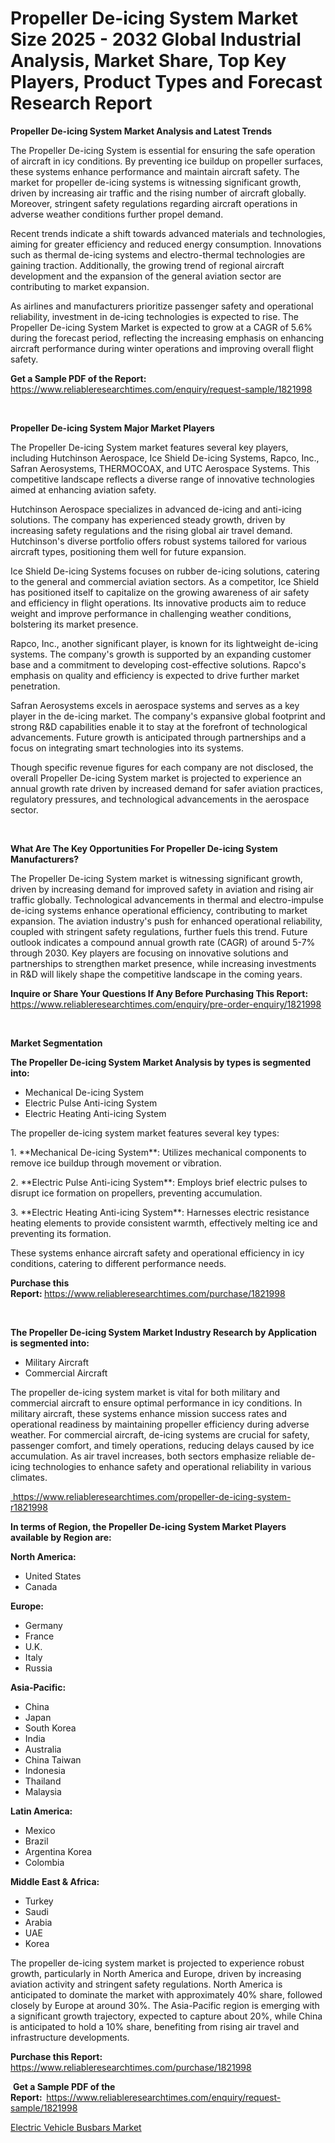 <p><h1>Propeller De-icing System Market Size 2025 - 2032 Global Industrial Analysis, Market Share, Top Key Players, Product Types and Forecast Research Report</h1></p><p><strong>Propeller De-icing System Market Analysis and Latest Trends</strong></p>
<p><p>The Propeller De-icing System is essential for ensuring the safe operation of aircraft in icy conditions. By preventing ice buildup on propeller surfaces, these systems enhance performance and maintain aircraft safety. The market for propeller de-icing systems is witnessing significant growth, driven by increasing air traffic and the rising number of aircraft globally. Moreover, stringent safety regulations regarding aircraft operations in adverse weather conditions further propel demand.</p><p>Recent trends indicate a shift towards advanced materials and technologies, aiming for greater efficiency and reduced energy consumption. Innovations such as thermal de-icing systems and electro-thermal technologies are gaining traction. Additionally, the growing trend of regional aircraft development and the expansion of the general aviation sector are contributing to market expansion. </p><p>As airlines and manufacturers prioritize passenger safety and operational reliability, investment in de-icing technologies is expected to rise. The Propeller De-icing System Market is expected to grow at a CAGR of 5.6% during the forecast period, reflecting the increasing emphasis on enhancing aircraft performance during winter operations and improving overall flight safety.</p></p>
<p><strong>Get a Sample PDF of the Report:&nbsp;</strong> <a href="https://www.reliableresearchtimes.com/enquiry/request-sample/1821998?utm_campaign=2230&utm_medium=2&utm_source=Github&utm_content=ia&utm_term=31032025&utm_id=propeller-de-icing-system">https://www.reliableresearchtimes.com/enquiry/request-sample/1821998</a></p>
<p>&nbsp;</p>
<p><strong>Propeller De-icing System Major Market Players</strong></p>
<p><p>The Propeller De-icing System market features several key players, including Hutchinson Aerospace, Ice Shield De-icing Systems, Rapco, Inc., Safran Aerosystems, THERMOCOAX, and UTC Aerospace Systems. This competitive landscape reflects a diverse range of innovative technologies aimed at enhancing aviation safety.</p><p>Hutchinson Aerospace specializes in advanced de-icing and anti-icing solutions. The company has experienced steady growth, driven by increasing safety regulations and the rising global air travel demand. Hutchinson's diverse portfolio offers robust systems tailored for various aircraft types, positioning them well for future expansion.</p><p>Ice Shield De-icing Systems focuses on rubber de-icing solutions, catering to the general and commercial aviation sectors. As a competitor, Ice Shield has positioned itself to capitalize on the growing awareness of air safety and efficiency in flight operations. Its innovative products aim to reduce weight and improve performance in challenging weather conditions, bolstering its market presence.</p><p>Rapco, Inc., another significant player, is known for its lightweight de-icing systems. The company's growth is supported by an expanding customer base and a commitment to developing cost-effective solutions. Rapco's emphasis on quality and efficiency is expected to drive further market penetration.</p><p>Safran Aerosystems excels in aerospace systems and serves as a key player in the de-icing market. The company's expansive global footprint and strong R&D capabilities enable it to stay at the forefront of technological advancements. Future growth is anticipated through partnerships and a focus on integrating smart technologies into its systems.</p><p>Though specific revenue figures for each company are not disclosed, the overall Propeller De-icing System market is projected to experience an annual growth rate driven by increased demand for safer aviation practices, regulatory pressures, and technological advancements in the aerospace sector.</p></p>
<p>&nbsp;</p>
<p><strong>What Are The Key Opportunities For Propeller De-icing System Manufacturers?</strong></p>
<p><p>The Propeller De-icing System market is witnessing significant growth, driven by increasing demand for improved safety in aviation and rising air traffic globally. Technological advancements in thermal and electro-impulse de-icing systems enhance operational efficiency, contributing to market expansion. The aviation industry's push for enhanced operational reliability, coupled with stringent safety regulations, further fuels this trend. Future outlook indicates a compound annual growth rate (CAGR) of around 5-7% through 2030. Key players are focusing on innovative solutions and partnerships to strengthen market presence, while increasing investments in R&D will likely shape the competitive landscape in the coming years.</p></p>
<p><strong>Inquire or Share Your Questions If Any Before Purchasing This Report:</strong> <a href="https://www.reliableresearchtimes.com/enquiry/pre-order-enquiry/1821998?utm_campaign=2230&utm_medium=2&utm_source=Github&utm_content=ia&utm_term=31032025&utm_id=propeller-de-icing-system">https://www.reliableresearchtimes.com/enquiry/pre-order-enquiry/1821998</a></p>
<p>&nbsp;</p>
<p><strong>Market Segmentation</strong></p>
<p><strong>The Propeller De-icing System Market Analysis by types is segmented into:</strong></p>
<p><ul><li>Mechanical De-icing System</li><li>Electric Pulse Anti-icing System</li><li>Electric Heating Anti-icing System</li></ul></p>
<p><p>The propeller de-icing system market features several key types: </p><p>1. **Mechanical De-icing System**: Utilizes mechanical components to remove ice buildup through movement or vibration. </p><p>2. **Electric Pulse Anti-icing System**: Employs brief electric pulses to disrupt ice formation on propellers, preventing accumulation. </p><p>3. **Electric Heating Anti-icing System**: Harnesses electric resistance heating elements to provide consistent warmth, effectively melting ice and preventing its formation. </p><p>These systems enhance aircraft safety and operational efficiency in icy conditions, catering to different performance needs.</p></p>
<p><strong>Purchase this Report:&nbsp;</strong><a href="https://www.reliableresearchtimes.com/purchase/1821998?utm_campaign=2230&utm_medium=2&utm_source=Github&utm_content=ia&utm_term=31032025&utm_id=propeller-de-icing-system">https://www.reliableresearchtimes.com/purchase/1821998</a></p>
<p>&nbsp;</p>
<p><strong>The Propeller De-icing System Market Industry Research by Application is segmented into:</strong></p>
<p><ul><li>Military Aircraft</li><li>Commercial Aircraft</li></ul></p>
<p><p>The propeller de-icing system market is vital for both military and commercial aircraft to ensure optimal performance in icy conditions. In military aircraft, these systems enhance mission success rates and operational readiness by maintaining propeller efficiency during adverse weather. For commercial aircraft, de-icing systems are crucial for safety, passenger comfort, and timely operations, reducing delays caused by ice accumulation. As air travel increases, both sectors emphasize reliable de-icing technologies to enhance safety and operational reliability in various climates.</p></p>
<p><a href="https://www.reliableresearchtimes.com/propeller-de-icing-system-r1821998?utm_campaign=2230&utm_medium=2&utm_source=Github&utm_content=ia&utm_term=31032025&utm_id=propeller-de-icing-system">&nbsp;https://www.reliableresearchtimes.com/propeller-de-icing-system-r1821998</a></p>
<p><strong>In terms of Region, the Propeller De-icing System Market Players available by Region are:</strong></p>
<p>
    <p> <strong> North America: </strong>
        <ul>
            <li>United States</li>
            <li>Canada</li>
        </ul>
        </p> 
    <p> <strong> Europe: </strong>
        <ul>
            <li>Germany</li>
            <li>France</li>
            <li>U.K.</li>
            <li>Italy</li>
            <li>Russia</li>
        </ul>
        </p> 
    <p> <strong> Asia-Pacific: </strong>
        <ul>
            <li>China</li>
            <li>Japan</li>
            <li>South Korea</li>
            <li>India</li>
            <li>Australia</li>
            <li>China Taiwan</li>
            <li>Indonesia</li>
            <li>Thailand</li>
            <li>Malaysia</li>
        </ul>
        </p> 
    <p> <strong> Latin America: </strong>
        <ul>
            <li>Mexico</li>
            <li>Brazil</li>
            <li>Argentina Korea</li>
            <li>Colombia</li>
        </ul>
        </p> 
    <p> <strong> Middle East & Africa: </strong>
        <ul>
            <li>Turkey</li>
            <li>Saudi</li>
            <li>Arabia</li>
            <li>UAE</li>
            <li>Korea</li>
        </ul>
    </p>
    </p>
<p><p>The propeller de-icing system market is projected to experience robust growth, particularly in North America and Europe, driven by increasing aviation activity and stringent safety regulations. North America is anticipated to dominate the market with approximately 40% share, followed closely by Europe at around 30%. The Asia-Pacific region is emerging with a significant growth trajectory, expected to capture about 20%, while China is anticipated to hold a 10% share, benefiting from rising air travel and infrastructure developments.</p></p>
<p><strong>Purchase this Report: </strong><a href="https://www.reliableresearchtimes.com/purchase/1821998?utm_campaign=2230&utm_medium=2&utm_source=Github&utm_content=ia&utm_term=31032025&utm_id=propeller-de-icing-system">https://www.reliableresearchtimes.com/purchase/1821998</a></p>
<p>&nbsp;<strong>Get a Sample PDF of the Report:&nbsp;&nbsp;</strong><a href="https://www.reliableresearchtimes.com/enquiry/request-sample/1821998?utm_campaign=2230&utm_medium=2&utm_source=Github&utm_content=ia&utm_term=31032025&utm_id=propeller-de-icing-system">https://www.reliableresearchtimes.com/enquiry/request-sample/1821998</a></p>
<p><strong></strong></p>
<p><p><a href="https://github.com/petbigbeepjn/Market-Research-Report-List-2/blob/main/electric-vehicle-busbars-market.md?utm_campaign=2230&utm_medium=2&utm_source=Github&utm_content=ia&utm_term=31032025&utm_id=propeller-de-icing-system">Electric Vehicle Busbars Market</a></p></p>